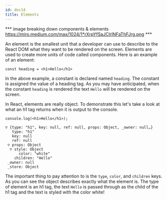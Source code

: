 ```yaml
---
id: doc14
title: Elements
---
```


*** image breaking down components & elements https://miro.medium.com/max/1024/1*rXrpYfSaJClrlNFaThFJrg.png ***

An element is the smallest unit that a developer can use to describe to the React DOM what they want to be rendered on the screen. Elements are used to create more units of code called components. Here is an example of an element:

```
const heading = <h1>Hello</h1>
```

In the above example, a constant is declared named `heading`. The constant is assigned the value of a heading tag. As you may have anticipated, when the constant `heading` is rendered the text `Hello` will be rendered on the screen. 

In React, elements are really object. To demonstrate this let's take a look at what an h1 tag returns when it is output to the console. 
```
console.log(<h1>Hello</h1>);
```

```
▽ {type: "h1", key: null, ref: null, props: Object, _owner: null…}
   type: "h1"
   key: null
   ref: null
 ▽ props: Object
  ▽ style: Object
      color: "white"
    children: "Hello"
 _owner: null
 _store: Object
```

The important thing to pay attention to is the `type`, `color`, and `children` keys. As you can see the object describes exactly what the element is. The type of element is an h1 tag, the text `Hello` is passed through as the child of the h1 tag and the text is styled with the color white!






